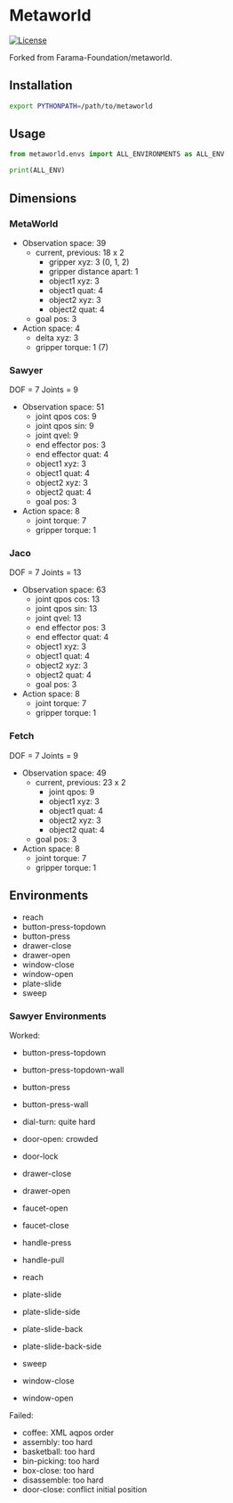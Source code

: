 # Metaworld

[![License](https://img.shields.io/badge/license-MIT-blue.svg)](https://github.com/Farama-Foundation/metaworld/blob/master/LICENSE)

Forked from Farama-Foundation/metaworld.

## Installation

```bash
export PYTHONPATH=/path/to/metaworld
```

## Usage

```python
from metaworld.envs import ALL_ENVIRONMENTS as ALL_ENV

print(ALL_ENV)
```

## Dimensions

### MetaWorld

- Observation space: 39
  - current, previous: 18 x 2
    - gripper xyz: 3 (0, 1, 2)
    - gripper distance apart: 1
    - object1 xyz: 3
    - object1 quat: 4
    - object2 xyz: 3
    - object2 quat: 4
  - goal pos: 3
- Action space: 4
  - delta xyz: 3
  - gripper torque: 1 (7)

### Sawyer

DOF = 7
Joints = 9

- Observation space: 51
  - joint qpos cos: 9
  - joint qpos sin: 9
  - joint qvel: 9
  - end effector pos: 3
  - end effector quat: 4
  - object1 xyz: 3
  - object1 quat: 4
  - object2 xyz: 3
  - object2 quat: 4
  - goal pos: 3
- Action space: 8
  - joint torque: 7
  - gripper torque: 1

### Jaco

DOF = 7
Joints = 13

- Observation space: 63
  - joint qpos cos: 13
  - joint qpos sin: 13
  - joint qvel: 13
  - end effector pos: 3
  - end effector quat: 4
  - object1 xyz: 3
  - object1 quat: 4
  - object2 xyz: 3
  - object2 quat: 4
  - goal pos: 3
- Action space: 8
  - joint torque: 7
  - gripper torque: 1

### Fetch

DOF = 7
Joints = 9

- Observation space: 49
  - current, previous: 23 x 2
    - joint qpos: 9
    - object1 xyz: 3
    - object1 quat: 4
    - object2 xyz: 3
    - object2 quat: 4
  - goal pos: 3
- Action space: 8
  - joint torque: 7
  - gripper torque: 1

## Environments

- reach
- button-press-topdown
- button-press
- drawer-close
- drawer-open
- window-close
- window-open
- plate-slide
- sweep

### Sawyer Environments

Worked:

- button-press-topdown
- button-press-topdown-wall
- button-press
- button-press-wall
- dial-turn: quite hard
- door-open: crowded
- door-lock
- drawer-close
- drawer-open

- faucet-open
- faucet-close
- handle-press
- handle-pull
- reach
- plate-slide
- plate-slide-side
- plate-slide-back
- plate-slide-back-side
- sweep
- window-close
- window-open

Failed:

- coffee: XML aqpos order
- assembly: too hard
- basketball: too hard
- bin-picking: too hard
- box-close: too hard
- disassemble: too hard
- door-close: conflict initial position
